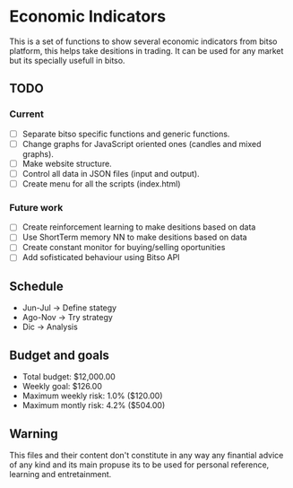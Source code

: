 # Economic Indicators

This is a set of functions to show several economic indicators from bitso platform, this helps take desitions in trading. It can be used for any market but its specially usefull in bitso. 

## TODO

### Current

* [ ] Separate bitso specific functions and generic functions.
* [ ] Change graphs for JavaScript oriented ones (candles and mixed graphs).
* [ ] Make website structure.
* [ ] Control all data in JSON files (input and output).
* [ ] Create menu for all the scripts (index.html)

### Future work

* [ ] Create reinforcement learning to make desitions based on data
* [ ] Use ShortTerm memory NN to make desitions based on data
* [ ] Create constant monitor for buying/selling oportunities
* [ ] Add sofisticated behaviour using Bitso API

## Schedule

* Jun-Jul -> Define stategy
* Ago-Nov -> Try strategy
* Dic     -> Analysis

## Budget and goals

* Total budget: $12,000.00
* Weekly goal: $126.00
* Maximum weekly risk: 1.0% ($120.00)
* Maximum montly risk: 4.2% ($504.00)

## Warning

This files and their content don't constitute in any way any finantial advice of any kind and its main propuse its to be used for personal reference, learning and entretainment.
